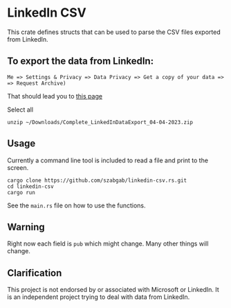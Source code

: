 #  LinkedIn CSV

This crate defines structs that can be used to parse the CSV files exported from LinkedIn.

## To export the data from LinkedIn:

```
Me => Settings & Privacy => Data Privacy => Get a copy of your data =>  => Request Archive)
```

That should lead you to [this page](https://www.linkedin.com/mypreferences/d/download-my-data)


Select all

```
unzip ~/Downloads/Complete_LinkedInDataExport_04-04-2023.zip
```

## Usage

Currently a command line tool is included to read a file and print to the screen.

```
cargo clone https://github.com/szabgab/linkedin-csv.rs.git
cd linkedin-csv
cargo run
```

See the `main.rs` file on how to use the functions.


## Warning

Right now each field is `pub` which might change. Many other things will change.

## Clarification

This project is not endorsed by or associated with Microsoft or LinkedIn.
It is an independent project trying to deal with data from LinkedIn.

